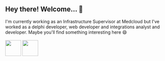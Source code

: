 <div>
        <h2>Hey there! Welcome... 👋</h2>
        <span>I'm currently working as an Infrastructure Supervisor at Medcloud but I've worked as a delphi developer, web developer and integrations analyst and developer. Maybe you'll find something interesting here 😄</span>
</div>
<br>
<div>
    <a href="https://www.linkedin.com/in/giusepe-budny-675111110" target="_blank"><img src="https://cdn-icons-png.flaticon.com/512/174/174857.png" height=50 width=50 target="_blank"></a>
    <a href = "https://www.instagram.com/giubudny"><img src="https://upload.wikimedia.org/wikipedia/commons/a/a5/Instagram_icon.png" width=50 height=50 target="_blank"></a>
</div>
